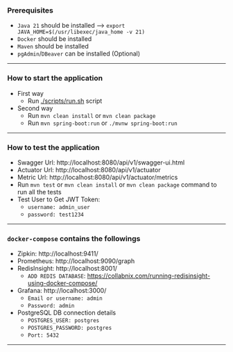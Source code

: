 ### Prerequisites

* `Java 21` should be installed --> `export JAVA_HOME=$(/usr/libexec/java_home -v 21)`
* `Docker` should be installed
* `Maven` should be installed
* `pgAdmin`/`DBeaver` can be installed (Optional)

-----

### How to start the application

* First way
    * Run [./scripts/run.sh](scripts%2Frun.sh) script
* Second way
    * Run `mvn clean install` or `mvn clean package`
    * Run `mvn spring-boot:run` or `./mvnw spring-boot:run`

-----

### How to test the application

* Swagger Url: http://localhost:8080/api/v1/swagger-ui.html
* Actuator Url: http://localhost:8080/api/v1/actuator
* Metric Url: http://localhost:8080/api/v1/actuator/metrics
* Run `mvn test` or `mvn clean install` or `mvn clean package` command to run all the tests
* Test User to Get JWT Token:
    * `username: admin_user`
    * `password: test1234`

-----

### `docker-compose` contains the followings

* Zipkin: http://localhost:9411/
* Prometheus: http://localhost:9090/graph
* RedisInsight: http://localhost:8001/
    * `ADD REDIS DATABASE`: https://collabnix.com/running-redisinsight-using-docker-compose/
* Grafana: http://localhost:3000/
    * `Email or username: admin`
    * `Password: admin`
* PostgreSQL DB connection details
    * `POSTGRES_USER: postgres`
    * `POSTGRES_PASSWORD: postgres`
    * `Port: 5432`

-----